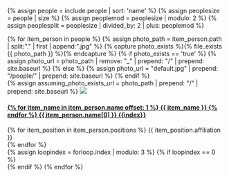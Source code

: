 {% assign people = include.people | sort: 'name' %}
{% assign peoplesize = people | size %}
{% assign peoplemod = peoplesize | modulo: 2 %}
{% assign peoplesplit = peoplesize | divided_by: 2 | plus: peoplemod %}

<html>
  <section>
    <div class="row">
      {% for item_person in people %} 
        {% assign photo_path = item_person.path | split:"." | first | append:".jpg" %}
        {% capture photo_exists %}{% file_exists {{ photo_path }} %}{% endcapture %}
        {% if photo_exists == 'true' %}
          {% assign photo_url = photo_path | remove: "_" | prepend: "/" | prepend: site.baseurl %}
        {% else %}
          {% assign photo_url = "default.jpg" | prepend: "/people/" | prepend: site.baseurl %}
        {% endif %}
        <div class="media col-md-4 people-col">
          <div class="media-left">
            <div class="media-object">
              {% assign assuming_photo_exists_url = photo_path | prepend: "/" | prepend: site.baseurl %}
              <img src="{{ photo_url }}" class="img-circle"/>
            </div>
          </div>
          <div class="media-body">
            <h4 class="media-heading">
              <a href="{{ item_person.web }}">
                {% for item_name in item_person.name offset: 1 %}
                  {{ item_name }}
                {% endfor %}
                {{ item_person.name[0] }}
                {{index}}
              </a>
            </h4>
            {% for item_position in item_person.positions %}
              {{ item_position.affiliation }}
              <br />
            {% endfor %}
          </div>
        </div>
        {% assign loopindex = forloop.index | modulo: 3 %}
        {% if loopindex == 0 %}
          <div class="col-md-12"></div>
        {% endif %}
      {% endfor %}
    </div>
  </section>
</html>
